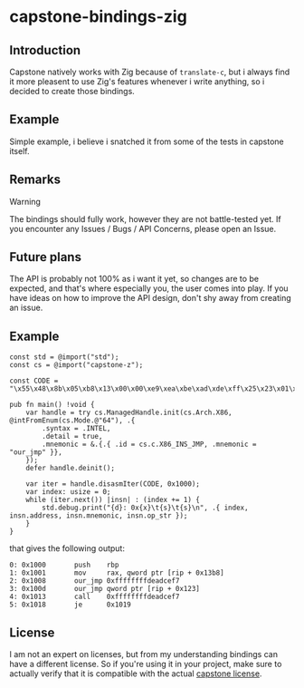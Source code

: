 # capstone-bindings-zig

## Introduction
Capstone natively works with Zig because of `translate-c`, but i always find it more pleasent to use
Zig's features whenever i write anything, so i decided to create those bindings.

## Example
Simple example, i believe i snatched it from some of the tests in capstone itself.

## Remarks
> [!WARNING]
> The bindings should fully work, however they are not battle-tested yet.
> If you encounter any Issues / Bugs / API Concerns, please open an Issue.

## Future plans
The API is probably not 100% as i want it yet, so changes are to be expected, and that's where especially you,
the user comes into play. If you have ideas on how to improve the API design, don't shy away from creating an
issue.

## Example
```zig
const std = @import("std");
const cs = @import("capstone-z");

const CODE = "\x55\x48\x8b\x05\xb8\x13\x00\x00\xe9\xea\xbe\xad\xde\xff\x25\x23\x01\x00\x00\xe8\xdf\xbe\xad\xde\x74\xff";

pub fn main() !void {
    var handle = try cs.ManagedHandle.init(cs.Arch.X86, @intFromEnum(cs.Mode.@"64"), .{
        .syntax = .INTEL,
        .detail = true,
        .mnemonic = &.{.{ .id = cs.c.X86_INS_JMP, .mnemonic = "our_jmp" }},
    });
    defer handle.deinit();

    var iter = handle.disasmIter(CODE, 0x1000);
    var index: usize = 0;
    while (iter.next()) |insn| : (index += 1) {
        std.debug.print("{d}: 0x{x}\t{s}\t{s}\n", .{ index, insn.address, insn.mnemonic, insn.op_str });
    }
}
```

that gives the following output:
```
0: 0x1000       push    rbp
1: 0x1001       mov     rax, qword ptr [rip + 0x13b8]
2: 0x1008       our_jmp 0xffffffffdeadcef7
3: 0x100d       our_jmp qword ptr [rip + 0x123]
4: 0x1013       call    0xffffffffdeadcef7
5: 0x1018       je      0x1019
```

## License
I am not an expert on licenses, but from my understanding bindings can have a different license.
So if you're using it in your project, make sure to actually verify that it is compatible with the
actual [capstone license](https://github.com/capstone-engine/capstone#License).
